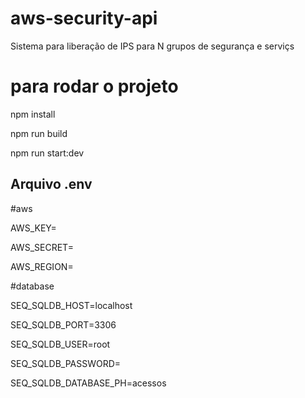 # aws-security-api
Sistema para liberação de IPS para N grupos de segurança e serviçs


# para rodar o projeto

npm install

npm run build

npm run start:dev


## Arquivo .env

#aws

AWS_KEY=

AWS_SECRET=

AWS_REGION=


#database

SEQ_SQLDB_HOST=localhost

SEQ_SQLDB_PORT=3306

SEQ_SQLDB_USER=root

SEQ_SQLDB_PASSWORD=

SEQ_SQLDB_DATABASE_PH=acessos